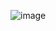 ![image](https://github.com/koalalone/WarAndRealms/assets/140558881/614400e9-d43b-4f92-b396-9fd04d8e6532)
